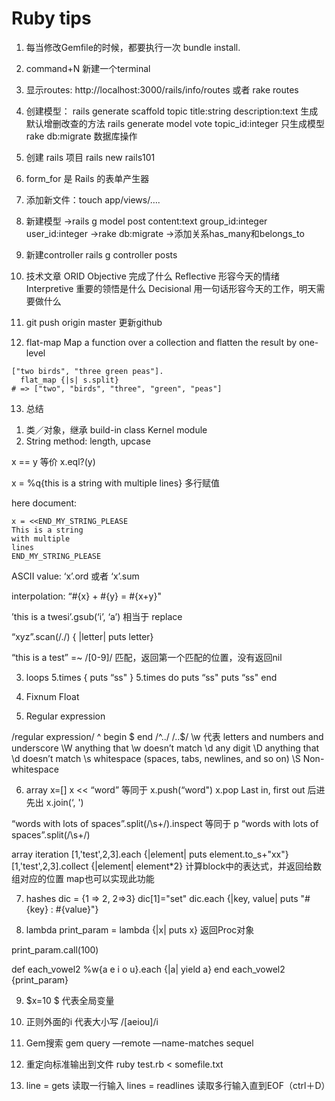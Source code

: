 # Ruby tips

1. 每当修改Gemfile的时候，都要执行一次 bundle install.
2. command+N 新建一个terminal
3. 显示routes:
http://localhost:3000/rails/info/routes
或者  rake routes
4. 创建模型：
rails generate scaffold topic title:string description:text   生成默认增删改查的方法
rails generate model vote topic_id:integer  只生成模型
rake db:migrate  数据库操作
5. 创建 rails 项目
rails new rails101
6. form_for 是 Rails 的表单产生器
7. 添加新文件：touch app/views/….
8. 新建模型
->rails g model post content:text group_id:integer user_id:integer
->rake db:migrate
->添加关系has_many和belongs_to
9. 新建controller
rails g controller posts
10. 技术文章 ORID
Objective 完成了什么
Reflective 形容今天的情绪
Interpretive 重要的领悟是什么
Decisional 用一句话形容今天的工作，明天需要做什么
11. git push origin master
更新github

12. flat-map
Map a function over a collection and flatten the result by one-level
```
["two birds", "three green peas"].
  flat_map {|s| s.split}
# => ["two", "birds", "three", "green", "peas"]
```
13. 总结
1) 类／对象，继承
build-in class
Kernel module
2) String
method: length, upcase

x == y   等价 x.eql?(y)

x = %q{this is a string
with multiple
lines}   多行赋值

here document:
```
x = <<END_MY_STRING_PLEASE
This is a string
with multiple
lines
END_MY_STRING_PLEASE
```

ASCII value:
‘x’.ord  或者 ‘x’.sum

interpolation:
“#{x} + #{y} = #{x+y}"

’this is a twesi’.gsub(‘i’, ‘a’)     相当于  replace

“xyz”.scan(/./) { |letter| puts letter}

“this is a test” =~ /[0-9]/   匹配，返回第一个匹配的位置，没有返回nil

3) loops
5.times { puts “ss" }
5.times do
     puts “ss"
     puts “ss"
end

4) Fixnum
    Float

5) Regular expression

/regular expression/
^ begin  $ end
/^../  /..$/
\w 代表 letters and numbers and underscore
\W   anything that \w doesn’t match
\d    any digit
\D    anything that \d doesn’t match
\s    whitespace (spaces, tabs, newlines, and so on)
\S   Non-whitespace

6) array
x=[]
x << “word”  等同于 x.push(“word")
x.pop        Last in, first out 后进先出
x.join(‘, ')

“words with lots of spaces”.split(/\s+/).inspect
等同于
p “words with lots of spaces”.split(/\s+/)

array iteration
[1,'test',2,3].each {|element| puts element.to_s+"xx"}
[1,'test',2,3].collect {|element| element*2}   计算block中的表达式，并返回给数组对应的位置   map也可以实现此功能

7) hashes
dic = {1 => 2, 2=>3}
dic[1]="set"
dic.each {|key, value| puts "#{key} : #{value}"}

8) lambda
print_param = lambda {|x| puts x}  返回Proc对象

print_param.call(100)

def each_vowel2
   %w{a e i o u}.each {|a| yield a}
 end
each_vowel2 {print_param}

9) $x=10
$ 代表全局变量

10) 正则外面的i 代表大小写
/[aeiou]/i

11) Gem搜索
gem query —remote —name-matches sequel

12) 重定向标准输出到文件
ruby test.rb < somefile.txt

13) line = gets   读取一行输入
      lines = readlines 读取多行输入直到EOF（ctrl＋D）
